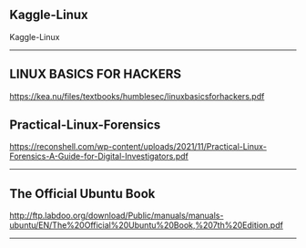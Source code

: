 ## Kaggle-Linux
Kaggle-Linux
















-----

## LINUX BASICS FOR HACKERS

https://kea.nu/files/textbooks/humblesec/linuxbasicsforhackers.pdf


## Practical-Linux-Forensics

https://reconshell.com/wp-content/uploads/2021/11/Practical-Linux-Forensics-A-Guide-for-Digital-Investigators.pdf

-----

## The Official Ubuntu Book

http://ftp.labdoo.org/download/Public/manuals/manuals-ubuntu/EN/The%20Official%20Ubuntu%20Book,%207th%20Edition.pdf

-----
